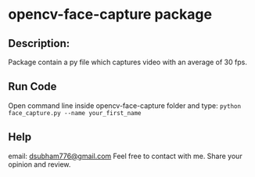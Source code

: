 # opencv-face-capture package

## Description:
Package contain a py file which captures video with an average of 30 fps.

## Run Code
Open command line inside opencv-face-capture folder and type:
`python face_capture.py --name your_first_name`

## Help
email: dsubham776@gmail.com
Feel free to contact with me. Share your opinion and review.

